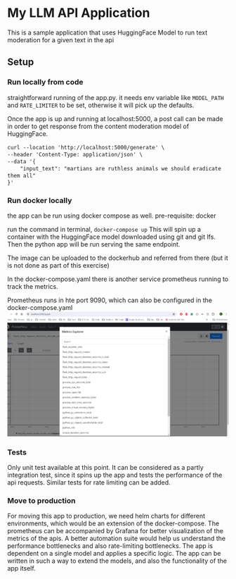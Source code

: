 # My LLM API Application

This is a sample application that uses HuggingFace Model to run text moderation for a given text in the api

## Setup
### Run locally from code
straightforward running of the app.py. it needs env variable like `MODEL_PATH` and `RATE_LIMITER` to be set, 
otherwise it will pick up the defaults.

Once the app is up and running at localhost:5000, a post call can be made in order to get response from the 
content moderation model of HuggingFace.

```
curl --location 'http://localhost:5000/generate' \
--header 'Content-Type: application/json' \
--data '{
    "input_text": "martians are ruthless animals we should eradicate them all"
}'
```

### Run docker locally
the app can be run using docker compose as well. 
pre-requisite: docker

run the command in terminal, `docker-compose up`
This will spin up a container with the HuggingFace model downloaded using git and git lfs.
Then the python app will be run serving the same endpoint.

The image can be uploaded to the dockerhub and referred from there (but it is not done as part of this exercise)

In the docker-compose.yaml there is another service prometheus running to track the metrics.

Prometheus runs in hte port 9090, which can also be configured in the docker-compose.yaml
![img.png](img.png)

### Tests
Only unit test available at this point. It can be considered as a partly integration test, 
since it spins up the app and tests the performance of the api requests.
Similar tests for rate limiting can be added.

### Move to production
For moving this app to production, we need helm charts for different environments, which would be an extension of the docker-compose.
The prometheus can be accompanied by Grafana for better visualization of the metrics of the apis.
A better automation suite would help us understand the performance bottlenecks and also rate-limiting bottlenecks.
The app is dependent on a single model and applies a specific logic. The app can be written in such a way to extend the models, and also the functionality of the app itself.
